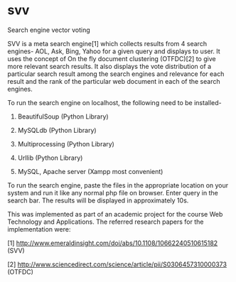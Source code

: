 # svv
Search engine vector voting

SVV is a meta search engine[1] which collects results from 4 search engines- AOL, Ask, Bing, Yahoo for a given query and displays to user. It uses the concept of On the fly document clustering (OTFDC)[2] to give more relevant search results.
It also displays the vote distribution of a particular search result among the search engines and relevance for each result and the rank of the particular web document in each of the search engines. 

To run the search engine on localhost, the following need to be installed-

1. BeautifulSoup (Python Library)

2. MySQLdb (Python Library)

3. Multiprocessing (Python Library)

4. Urllib (Python Library)

5. MySQL, Apache server (Xampp most convenient)

To run the search engine, paste the files in the appropriate location on your system and run it like any normal php file on browser. Enter query in the search bar. The results will be displayed in approximately 10s.

This was implemented as part of an academic project for the course Web Technology and Applications. 
The referred research papers for the implementation were: 

[1] http://www.emeraldinsight.com/doi/abs/10.1108/10662240510615182 (SVV)

[2] http://www.sciencedirect.com/science/article/pii/S0306457310000373 (OTFDC)
